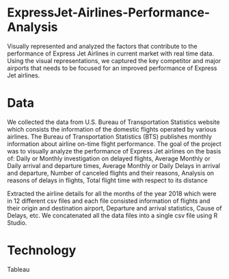 # ExpressJet-Airlines-Performance-Analysis
Visually represented and analyzed the factors that contribute to the performance of Express Jet Airlines in current market with real time data. Using the visual representations, we captured the key competitor and major airports that needs to be focused for an improved performance of Express Jet airlines.

# Data
We collected the data from U.S. Bureau of Transportation Statistics website which consists the information of the domestic flights operated by various airlines. The Bureau of Transportation Statistics (BTS) publishes monthly information about airline on-time flight performance. The goal of the project was to visually analyze the performance of Express Jet airlines on the basis of: Daily or Monthly investigation on delayed flights, Average Monthly or Daily arrival and departure times, Average Monthly or Daily Delays in arrival and departure, Number of canceled flights and their reasons, Analysis on reasons of delays in flights, Total flight time with respect to its distance

Extracted the airline details for all the months of the year 2018 which were in 12 different csv files and each file consisted information of flights and their origin and destination airport, Departure and arrival statistics, Cause of Delays, etc. We concatenated all the data files into a single csv file using R Studio.

# Technology
Tableau
